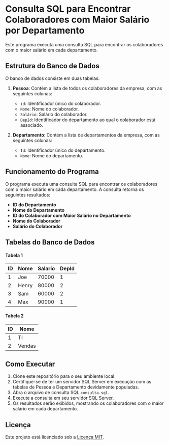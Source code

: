 # Consulta SQL para Encontrar Colaboradores com Maior Salário por Departamento

Este programa executa uma consulta SQL para encontrar os colaboradores com o maior salário em cada departamento.

## Estrutura do Banco de Dados

O banco de dados consiste em duas tabelas:

1. **Pessoa**: Contém a lista de todos os colaboradores da empresa, com as seguintes colunas:
   - `id`: Identificador único do colaborador.
   - `Nome`: Nome do colaborador.
   - `Salário`: Salário do colaborador.
   - `DepId`: Identificador do departamento ao qual o colaborador está associado.

2. **Departamento**: Contém a lista de departamentos da empresa, com as seguintes colunas:
   - `Id`: Identificador único do departamento.
   - `Nome`: Nome do departamento.

## Funcionamento do Programa

O programa executa uma consulta SQL para encontrar os colaboradores com o maior salário em cada departamento. A consulta retorna os seguintes resultados:

- **ID do Departamento**
- **Nome do Departamento**
- **ID do Colaborador com Maior Salário no Departamento**
- **Nome do Colaborador**
- **Salário do Colaborador**

## Tabelas do Banco de Dados

#### Tabela 1

ID   | Nome     | Salario  | DepId
---- | -------- | -------  | -----
1    | Joe      | 70000    |  1 
2    | Henry    | 80000    |  2
3    | Sam      | 60000    |  2
4    | Max      | 90000    |  1

#### Tabela 2

ID   | Nome     
---- | -------- 
1    | TI      
2    | Vendas    

## Como Executar

1. Clone este repositório para o seu ambiente local.
2. Certifique-se de ter um servidor SQL Server em execução com as tabelas de Pessoa e Departamento devidamente populadas.
3. Abra o arquivo de consulta SQL `consulta.sql`.
4. Execute a consulta em seu servidor SQL Server.
5. Os resultados serão exibidos, mostrando os colaboradores com o maior salário em cada departamento.

## Licença

Este projeto está licenciado sob a [Licença MIT](https://opensource.org/licenses/MIT).
